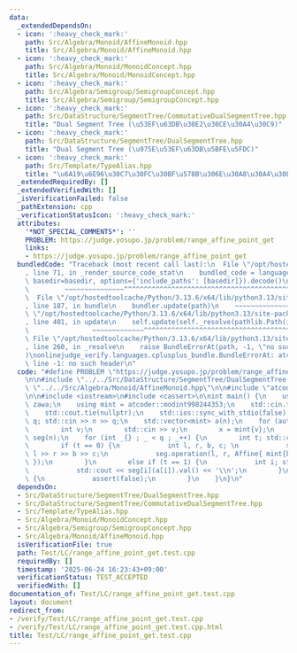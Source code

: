 ```yaml
---
data:
  _extendedDependsOn:
  - icon: ':heavy_check_mark:'
    path: Src/Algebra/Monoid/AffineMonoid.hpp
    title: Src/Algebra/Monoid/AffineMonoid.hpp
  - icon: ':heavy_check_mark:'
    path: Src/Algebra/Monoid/MonoidConcept.hpp
    title: Src/Algebra/Monoid/MonoidConcept.hpp
  - icon: ':heavy_check_mark:'
    path: Src/Algebra/Semigroup/SemigroupConcept.hpp
    title: Src/Algebra/Semigroup/SemigroupConcept.hpp
  - icon: ':heavy_check_mark:'
    path: Src/DataStructure/SegmentTree/CommutativeDualSegmentTree.hpp
    title: "Dual Segment Tree (\u53EF\u63DB\u30E2\u30CE\u30A4\u30C9)"
  - icon: ':heavy_check_mark:'
    path: Src/DataStructure/SegmentTree/DualSegmentTree.hpp
    title: "Dual Segment Tree (\u975E\u53EF\u63DB\u5BFE\u5FDC)"
  - icon: ':heavy_check_mark:'
    path: Src/Template/TypeAlias.hpp
    title: "\u6A19\u6E96\u30C7\u30FC\u30BF\u578B\u306E\u30A8\u30A4\u30EA\u30A2\u30B9"
  _extendedRequiredBy: []
  _extendedVerifiedWith: []
  _isVerificationFailed: false
  _pathExtension: cpp
  _verificationStatusIcon: ':heavy_check_mark:'
  attributes:
    '*NOT_SPECIAL_COMMENTS*': ''
    PROBLEM: https://judge.yosupo.jp/problem/range_affine_point_get
    links:
    - https://judge.yosupo.jp/problem/range_affine_point_get
  bundledCode: "Traceback (most recent call last):\n  File \"/opt/hostedtoolcache/Python/3.13.6/x64/lib/python3.13/site-packages/onlinejudge_verify/documentation/build.py\"\
    , line 71, in _render_source_code_stat\n    bundled_code = language.bundle(stat.path,\
    \ basedir=basedir, options={'include_paths': [basedir]}).decode()\n          \
    \         ~~~~~~~~~~~~~~~^^^^^^^^^^^^^^^^^^^^^^^^^^^^^^^^^^^^^^^^^^^^^^^^^^^^^^^^^^^^^^^^^^\n\
    \  File \"/opt/hostedtoolcache/Python/3.13.6/x64/lib/python3.13/site-packages/onlinejudge_verify/languages/cplusplus.py\"\
    , line 187, in bundle\n    bundler.update(path)\n    ~~~~~~~~~~~~~~^^^^^^\n  File\
    \ \"/opt/hostedtoolcache/Python/3.13.6/x64/lib/python3.13/site-packages/onlinejudge_verify/languages/cplusplus_bundle.py\"\
    , line 401, in update\n    self.update(self._resolve(pathlib.Path(included), included_from=path))\n\
    \                ~~~~~~~~~~~~~^^^^^^^^^^^^^^^^^^^^^^^^^^^^^^^^^^^^^^^^^^^^\n \
    \ File \"/opt/hostedtoolcache/Python/3.13.6/x64/lib/python3.13/site-packages/onlinejudge_verify/languages/cplusplus_bundle.py\"\
    , line 260, in _resolve\n    raise BundleErrorAt(path, -1, \"no such header\"\
    )\nonlinejudge_verify.languages.cplusplus_bundle.BundleErrorAt: atcoder/modint:\
    \ line -1: no such header\n"
  code: "#define PROBLEM \"https://judge.yosupo.jp/problem/range_affine_point_get\"\
    \n\n#include \"../../Src/DataStructure/SegmentTree/DualSegmentTree.hpp\"\n#include\
    \ \"../../Src/Algebra/Monoid/AffineMonoid.hpp\"\n\n#include \"atcoder/modint\"\
    \n\n#include <iostream>\n#include <cassert>\n\nint main() {\n    using namespace\
    \ zawa;\n    using mint = atcoder::modint998244353;\n    std::cin.tie(nullptr);\n\
    \    std::cout.tie(nullptr);\n    std::ios::sync_with_stdio(false);\n    int n,\
    \ q; std::cin >> n >> q;\n    std::vector<mint> a(n);\n    for (auto& x : a) {\n\
    \        int v;\n        std::cin >> v;\n        x = mint{v};\n    }\n    DualSegmentTree<AffineMonoid<mint>>\
    \ seg(n);\n    for (int _{} ; _ < q ; _++) {\n        int t; std::cin >> t;\n\
    \        if (t == 0) {\n            int l, r, b, c; \n            std::cin >>\
    \ l >> r >> b >> c;\n            seg.operation(l, r, Affine{ mint{b}, mint{c}\
    \ });\n        }\n        else if (t == 1) {\n            int i; std::cin >> i;\n\
    \            std::cout << seg[i](a[i]).val() << '\\n';\n        }\n        else\
    \ {\n            assert(false);\n        }\n    }\n}\n"
  dependsOn:
  - Src/DataStructure/SegmentTree/DualSegmentTree.hpp
  - Src/DataStructure/SegmentTree/CommutativeDualSegmentTree.hpp
  - Src/Template/TypeAlias.hpp
  - Src/Algebra/Monoid/MonoidConcept.hpp
  - Src/Algebra/Semigroup/SemigroupConcept.hpp
  - Src/Algebra/Monoid/AffineMonoid.hpp
  isVerificationFile: true
  path: Test/LC/range_affine_point_get.test.cpp
  requiredBy: []
  timestamp: '2025-06-24 16:23:43+09:00'
  verificationStatus: TEST_ACCEPTED
  verifiedWith: []
documentation_of: Test/LC/range_affine_point_get.test.cpp
layout: document
redirect_from:
- /verify/Test/LC/range_affine_point_get.test.cpp
- /verify/Test/LC/range_affine_point_get.test.cpp.html
title: Test/LC/range_affine_point_get.test.cpp
---
```

